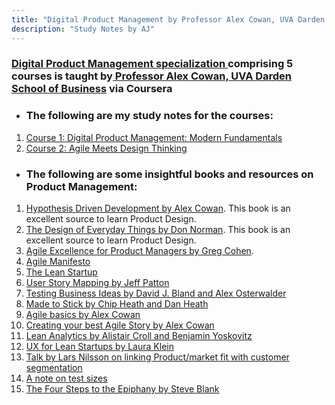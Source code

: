 ```yaml
---
title: "Digital Product Management by Professor Alex Cowan, UVA Darden School of Business via Coursera"
description: "Study Notes by AJ"
---
```


### <a href='https://www.coursera.org/specializations/uva-darden-digital-product-management' target="_blank"> Digital Product Management specialization </a> comprising 5 courses is taught by<a href='https://www.alexandercowan.com/' target="_blank"> Professor Alex Cowan,</a><a href='https://www.darden.virginia.edu/' target="_blank"> UVA Darden School of Business</a> via Coursera

* ### The following are my study notes for the courses:

<ol type="1">
<li>
<a href= 'https://hbk91.github.io/DigitalProductManagement_Prof_AlexCowan_UVADarden/Course1/Course1_Notes.html' target='_blank'>
Course 1: Digital Product Management: Modern Fundamentals</a>
</li>
<li>
<a href= 'https://hbk91.github.io/DigitalProductManagement_Prof_AlexCowan_UVADarden/Course2/Course2_Notes.html' target='_blank'>
Course 2: Agile Meets Design Thinking</a>
</li>
</ol>

* ### The following are some insightful books and resources on Product Management:

1. <a href='https://www.amazon.com/Hypothesis-Driven-Development-Smarter-Product-Management/dp/1944627197' target="_blank">Hypothesis Driven Development by Alex Cowan</a>. This book is an excellent source to learn Product Design. 
2. <a href='https://www.amazon.in/Design-Everyday-Things-Don-Norman/dp/0465050654' target="_blank">The Design of Everyday Things by Don Norman</a>. This book is an excellent source to learn Product Design.
3. <a href='https://www.amazon.com/Agile-Excellence-Product-Managers-Development/dp/160773074X' target="_blank">Agile Excellence for Product Managers by Greg Cohen</a>.
4. <a href='http://agilemanifesto.org/' target='_blank'>Agile Manifesto</a>
5. <a href='http://theleanstartup.com/book' target='_blank'>The Lean Startup</a>
6. <a href='https://www.amazon.in/User-Story-Mapping-Jeff-Patton/dp/1491904909' target='_blank'>User Story Mapping by Jeff Patton</a>
7. <a href='https://www.amazon.in/Testing-Business-Ideas-David-Bland/dp/1119551447' target='_blank'>Testing Business Ideas by David J. Bland and Alex Osterwalder</a>
8.  <a href='https://www.amazon.in/Made-Stick-Ideas-Survive-Others/dp/1400064287' target='_blank'>Made to Stick by Chip Heath and Dan Heath</a>
9.  <a href='https://www.alexandercowan.com/agile-just-basics/' target="_blank">Agile basics by Alex Cowan</a>
10. <a href='https://www.alexandercowan.com/best-agile-user-story/' target="_blank">Creating your best Agile Story by Alex Cowan</a>
11. <a href='https://leananalyticsbook.com/' target="_blank">Lean Analytics by Alistair Croll and Benjamin Yoskovitz</a>
12. <a href='https://www.usersknow.com/books/' target="_blank">UX for Lean Startups by Laura Klein</a>
13. <a href='https://vimeo.com/237771133' target="_blank">Talk by Lars Nilsson on linking Product/market fit with customer segmentation</a>
14. <a href='https://testing.googleblog.com/2010/12/test-sizes.html' target="_blank">A note on test sizes</a>
15. <a href='https://www.amazon.in/Four-Steps-Epiphany-Successful-Strategies/dp/0989200507'>The Four Steps to the Epiphany by Steve Blank</a>